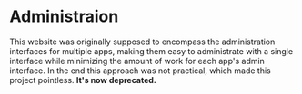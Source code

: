 # Administraion

This website was originally supposed to encompass the administration interfaces for multiple apps, making them easy to administrate with a single interface while minimizing the amount of work for each app's admin interface. In the end this approach was not practical, which made this project pointless. **It's now deprecated.**
